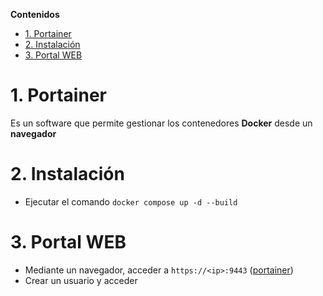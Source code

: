 [portainer]: https://ip:9443


**Contenidos**
- [1. Portainer](#1-portainer)
- [2. Instalación](#2-instalación)
- [3. Portal WEB](#3-portal-web)


# 1. Portainer
Es un software que permite gestionar los contenedores **Docker** desde un **navegador**

# 2. Instalación
- Ejecutar el comando `docker compose up -d --build`

# 3. Portal WEB
- Mediante un navegador, acceder a `https://<ip>:9443` ([portainer])
- Crear un usuario y acceder
